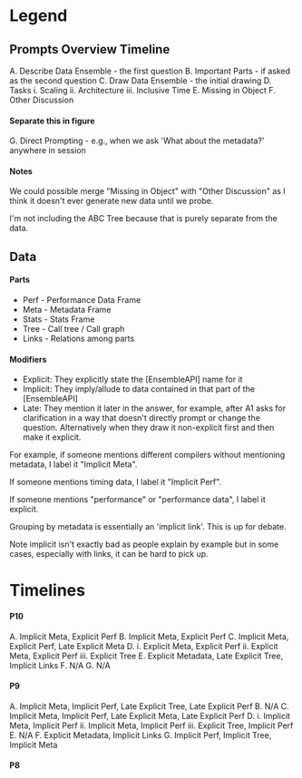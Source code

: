 

Legend
======

## Prompts Overview Timeline

A. Describe Data Ensemble - the first question
B. Important Parts - if asked as the second question
C. Draw Data Ensemble - the initial drawing
D. Tasks
  i. Scaling
  ii. Architecture
  iii. Inclusive Time
E. Missing in Object 
F. Other Discussion


#### Separate this in figure

G. Direct Prompting - e.g., when we ask 'What about the metadata?' anywhere in
session

#### Notes

We could possible merge "Missing in Object" with "Other Discussion" as I think
it doesn't ever generate new data until we probe.

I'm not including the ABC Tree because that is purely separate from the data.


## Data


#### Parts

- Perf - Performance Data Frame
- Meta - Metadata Frame
- Stats - Stats Frame
- Tree - Call tree / Call graph
- Links - Relations among parts

#### Modifiers

- Explicit: They explicitly state the [EnsembleAPI] name for it
- Implicit: They imply/allude to data contained in that part of the
  [EnsembleAPI]
- Late: They mention it later in the answer, for example, after A1 asks for
  clarification in a way that doesn't directly prompt or change the question.
Alternatively when they draw it non-explicit first and then make it explicit.

For example, if someone mentions different compilers without mentioning
metadata, I label it "Implicit Meta". 

If someone mentions timing data, I label it "Implicit Perf".

If someone mentions "performance" or "performance data", I label it explicit.

Grouping by metadata is essentially an 'implicit link'. This is up for debate.

Note implicit isn't exactly bad as people explain by example but in some
cases, especially with links, it can be hard to pick up.


Timelines
=========


#### P10

A. Implicit Meta, Explicit Perf
B. Implicit Meta, Explicit Perf
C. Implicit Meta, Explicit Perf, Late Explicit Meta
D. 
  i. Explicit Meta, Explicit Perf
  ii. Explicit Meta, Explicit Perf
  iii. Explicit Tree
E. Explicit Metadata, Late Explicit Tree, Implicit Links
F. N/A
G. N/A


#### P9

A. Implicit Meta, Implicit Perf, Late Explicit Tree, Late Explicit Perf
B. N/A
C. Implicit Meta, Implicit Perf, Late Explicit Meta, Late Explicit Perf
D. 
  i. Implicit Meta, Implicit Perf
  ii. Implicit Meta, Implicit Perf
  iii. Explicit Tree, Implicit Perf
E. N/A
F. Explicit Metadata, Implicit Links
G. Implicit Perf, Implicit Tree, Implicit Meta


#### P8
